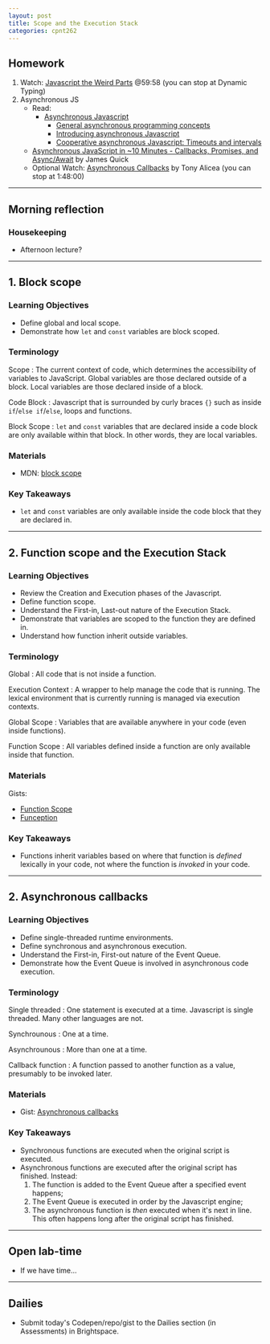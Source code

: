 ```yaml
---
layout: post
title: Scope and the Execution Stack
categories: cpnt262
---
```


## Homework
1. Watch: [Javascript the Weird Parts](https://www.youtube.com/watch?v=Bv_5Zv5c-Ts&t=3598s) @59:58 (you can stop at Dynamic Typing)
2. Asynchronous JS
    - Read:
        - [Asynchronous Javascript](https://developer.mozilla.org/en-US/docs/Learn/JavaScript/Asynchronous)
            - [General asynchronous programming concepts](https://developer.mozilla.org/en-US/docs/Learn/JavaScript/Asynchronous/Concepts)
            - [Introducing asynchronous Javascript](https://developer.mozilla.org/en-US/docs/Learn/JavaScript/Asynchronous/Introducing)
            - [Cooperative asynchronous Javascript: Timeouts and intervals](https://developer.mozilla.org/en-US/docs/Learn/JavaScript/Asynchronous/Timeouts_and_intervals)
    - [Asynchronous JavaScript in ~10 Minutes - Callbacks, Promises, and Async/Await](https://www.youtube.com/watch?v=670f71LTWpM) by James Quick
    - Optional Watch: [Asynchronous Callbacks](https://www.youtube.com/watch?v=Bv_5Zv5c-Ts&t=5855s) by Tony Alicea (you can stop at 1:48:00)

---

## Morning reflection
### Housekeeping
- Afternoon lecture?

---

## 1. Block scope
### Learning Objectives
- Define global and local scope.
- Demonstrate how `let` and `const` variables are block scoped.

### Terminology
Scope
: The current context of code, which determines the accessibility of variables to JavaScript. Global variables are those declared outside of a block. Local variables are those declared inside of a block.

Code Block
: Javascript that is surrounded by curly braces `{}` such as inside `if`/`else if`/`else`, loops and functions.

Block Scope
: `let` and `const` variables that are declared inside a code block are only available within that block. In other words, they are local variables.

### Materials
- MDN: [block scope](https://developer.mozilla.org/en-US/docs/Web/JavaScript/Reference/Statements/block)

### Key Takeaways
- `let` and `const` variables are only available inside the code block that they are declared in.

---

## 2. Function scope and the Execution Stack
### Learning Objectives
- Review the Creation and Execution phases of the Javascript.
- Define function scope.
- Understand the First-in, Last-out nature of the Execution Stack.
- Demonstrate that variables are scoped to the function they are defined in.
- Understand how function inherit outside variables.

### Terminology
Global
: All code that is not inside a function.

Execution Context
: A wrapper to help manage the code that is running. The lexical environment that is currently running is managed via execution contexts.

Global Scope
: Variables that are available anywhere in your code (even inside functions).

Function Scope
: All variables defined inside a function are only available inside that function.

### Materials
Gists: 
- [Function Scope](https://gist.github.com/acidtone/7acba1de8552628fb10936bd843fa99e)
- [Funception](https://gist.github.com/acidtone/f3176c2da93f6813fd3c64f0bd8dfe4f)

### Key Takeaways
- Functions inherit variables based on where that function is _defined_ lexically in your code, not where the function is _invoked_ in your code.

---

## 2. Asynchronous callbacks
### Learning Objectives
- Define single-threaded runtime environments.
- Define synchronous and asynchronous execution.
- Understand the First-in, First-out nature of the Event Queue.
- Demonstrate how the Event Queue is involved in asynchronous code execution.

### Terminology
Single threaded
: One statement is executed at a time. Javascript is single threaded. Many other languages are not.

Synchrounous
: One at a time. 

Asynchrounous
: More than one at a time.

Callback function
: A function passed to another function as a value, presumably to be invoked later.

### Materials
- Gist: [Asynchronous callbacks](https://gist.github.com/acidtone/fb7c13d8253ad575c9775e75c2db44b9)

### Key Takeaways
- Synchronous functions are executed when the original script is executed.
- Asynchronous functions are executed after the original script has finished. Instead:
    1. The function is added to the Event Queue after a specified event happens;
    2. The Event Queue is executed in order by the Javascript engine;
    3. The asynchronous function is _then_ executed when it's next in line. This often happens long after the original script has finished.

---

## Open lab-time
- If we have time...

---

## Dailies
- Submit today's Codepen/repo/gist to the Dailies section (in Assessments) in Brightspace.